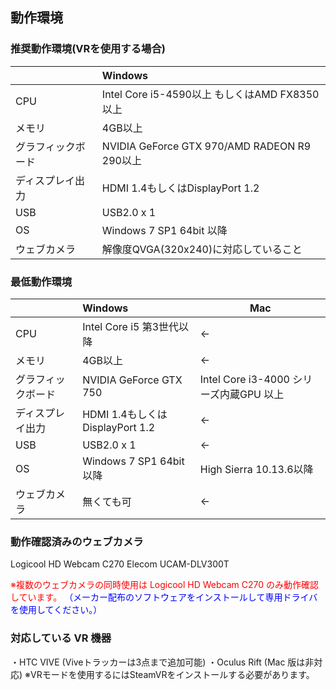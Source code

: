 ## 動作環境

### 推奨動作環境(VRを使用する場合)

||Windows|
|---|:---|
|CPU|Intel Core i5-4590以上 もしくはAMD FX8350以上|
|メモリ| 4GB以上|
|グラフィックボード|NVIDIA GeForce GTX 970/AMD RADEON R9 290以上|
|ディスプレイ出力|HDMI 1.4もしくはDisplayPort 1.2|
|USB|USB2.0 x 1|
|OS|Windows 7 SP1 64bit 以降|
|ウェブカメラ|解像度QVGA(320x240)に対応していること|


### 最低動作環境

||Windows|Mac|
|---|:---|---|
|CPU|Intel Core i5 第3世代以降|←|
|メモリ|4GB以上|←|
|グラフィックボード|NVIDIA GeForce GTX 750|Intel Core i3-4000 シリーズ内蔵GPU 以上|
|ディスプレイ出力|HDMI 1.4もしくはDisplayPort 1.2|←|
|USB|USB2.0 x 1|←|
|OS|Windows 7 SP1 64bit 以降|High Sierra 10.13.6以降|
|ウェブカメラ|無くても可|←|


### 動作確認済みのウェブカメラ

Logicool HD Webcam C270
Elecom UCAM-DLV300T


<font color="Red">※複数のウェブカメラの同時使用は Logicool HD Webcam C270 のみ動作確認しています。</font>
<font color="Blue">（メーカー配布のソフトウェアをインストールして専用ドライバを使用してください。）</font>


### 対応している VR 機器

・HTC VIVE (Viveトラッカーは3点まで追加可能)
・Oculus Rift (Mac 版は非対応)
※VRモードを使用するにはSteamVRをインストールする必要があります。





